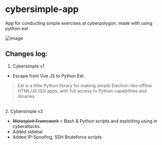 # cybersimple-app

App for conducting simple exercises at cyberpolygon. made with using python-eel.


![image](https://user-images.githubusercontent.com/79595418/187081734-5ffcbffc-a44e-42ee-90ba-0d63742fec2b.png)




## <b>Changes log:</b>

1. Cybersimple v1


* Escape from Vue JS to Python Eel.

>Eel is a little Python library for making simple Electron-like offline HTML/JS GUI apps, with full access to Python capabilities and libraries.
<br>
2. Cybersimple v2


* <s>Metasploit Framework</s> > Bash & Python scripts and exploiting using in cyberattacks.<br>
* Added sidebar
* Added IP-Spoofing, SSH Bruteforce scripts

<br>
